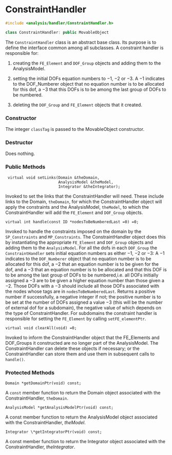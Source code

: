 # ConstraintHandler

```cpp
#include <analysis/handler/ConstraintHandler.h>

class ConstraintHandler: public MovableObject
```

The `ConstraintHandler` class is an abstract base class. Its purpose is to
define the interface common among all subclasses. A constraint handler
is responsible for:

1.  creating the `FE_Element` and `DOF_Group` objects and adding them to the
    AnalysisModel.

2.  setting the initial DOFs equation numbers to $-1$, $-2$ or $-3$. A
    $-1$ indicates to the DOF_Numberer object that no equation number is
    to be allocated for this dof, a $-3$ that this DOFs is to be among
    the last group of DOFs to be numbered.

3.  deleting the `DOF_Group` and `FE_Element` objects that it created.


### Constructor

The integer `classTag` is passed to the MovableObject constructor.

### Destructor

Does nothing.

### Public Methods

```{.cpp}
 virtual void setLinks(Domain &theDomain,
                       AnalysisModel &theModel,
                       Integrator &theIntegrator);
```
Invoked to set the links that the ConstraintHandler will need. These
include links to the Domain, `theDomain`, for which the
ConstraintHandler object will apply the constraints and the
AnalysisModel, `theModel`, to which the ConstraintHandler will add the
`FE_Element` and `DOF_Group` objects.

```{.cpp}
virtual int handle(const ID *nodesToBeNumberedLast =0) =0;
```
Invoked to handle the constraints imposed on the domain by the
`SP_Constraints` and `MP_Constraints`. The ConstraintHandler object does
this by instantiating the appropriate `FE_Element` and `DOF_Group` objects
and adding them to the `AnalysisModel`. For all the dofs in each `DOF_Group`
the `ConstraintHandler` sets initial equation numbers as either $-1$, $-2$
or $-3$: A $-1$ indicates to the `DOF_Numberer` object that no equation
number is to be allocated for this dof, a $-2$ that an equation number
is to be given for the dof, and a $-3$ that an equation number is to be
allocated and that this DOF is to be among the last group of DOFs to be
numbered,i.e. all DOFs initially assigned a $-3$ are to be given a higher
equation number than those given a $-2$. Those DOFs with a $-3$ should
include all those DOFs associated with the nodes whose tags are in
`nodesToBeNumberedLast`.
Returns a positive number if successfully, a
negative integer if not; the positive number is to be set at the number
of DOFs assigned a value $-3$ (this will be the number of external dof
for a subdomain), the negative value of which depends on the type of
ConstraintHandler. For subdomains the constraint handler is responsible
for setting the `FE_Element` by calling `setFE_elementPtr`.

```{.cpp}
virtual void clearAll(void) =0;
```

Invoked to inform the ConstraintHandler object that the FE_Elements and
DOF_Groups it constructed are no longer part of the AnalysisModel. The
ConstraintHandler can delete these objects if necessary; or the
ConstraintHandler can store them and use them in subsequent calls to
`handle()`.

### Protected Methods

```{.cpp}
Domain *getDomainPtr(void) const;
```

A `const` member function to return the Domain object associated with the
ConstraintHandler, `theDomain`.

```{.cpp}
AnalysisModel *getAnalysisModelPtr(void) const;
```

A const member function to return the AnalysisModel object associated
with the ConstraintHandler, *theModel*.

```{.cpp}
Integrator \*getIntegratorPtr(void) const;
```

A const member function to return the Integrator object associated with
the ConstraintHandler, *theIntegrator*.
